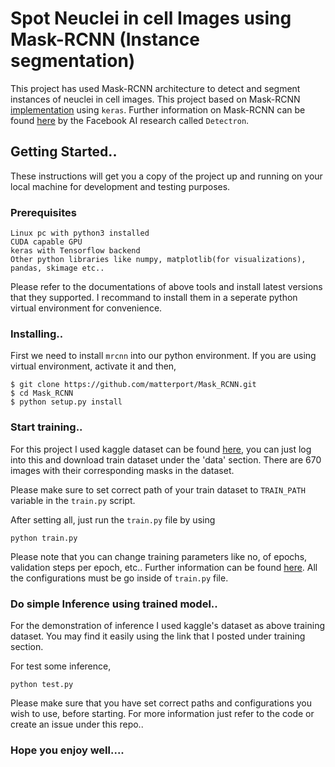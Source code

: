 # Spot Neuclei in cell Images using Mask-RCNN (Instance segmentation)

This project has used Mask-RCNN architecture to detect and segment instances of neuclei in cell images. This project based on Mask-RCNN [implementation](https://github.com/matterport/Mask_RCNN) using `keras`. Further information on Mask-RCNN can be found [here](https://github.com/facebookresearch/Detectron) by the Facebook AI research called `Detectron`.

## Getting Started..

These instructions will get you a copy of the project up and running on your local machine for development and testing purposes.

### Prerequisites

```angular2html
Linux pc with python3 installed
CUDA capable GPU 
keras with Tensorflow backend
Other python libraries like numpy, matplotlib(for visualizations), pandas, skimage etc..
``` 
Please refer to the documentations of above tools and install latest versions that they supported. I recommand to install them in a seperate python virtual environment for convenience.

### Installing..

First we need to install `mrcnn` into our python environment. If you are using virtual environment, activate it and then,
```angular2html
$ git clone https://github.com/matterport/Mask_RCNN.git
$ cd Mask_RCNN
$ python setup.py install
```  
### Start training..

For this project I used kaggle dataset can be found [here](https://www.kaggle.com/c/data-science-bowl-2018), you can just log into this and download train dataset under the 'data' section. There are 670 images with their corresponding masks in the dataset.

Please make sure to set correct path of your train dataset to `TRAIN_PATH` variable in the `train.py` script. 

After setting all, just run the `train.py` file by using
```angular2html
python train.py
``` 
Please note that you can change training parameters like no, of epochs, validation steps per epoch, etc.. Further information can be found [here](https://github.com/matterport/Mask_RCNN/blob/master/mrcnn/config.py). All the configurations must be go inside of `train.py` file.

### Do simple Inference using trained model..

For the demonstration of inference I used kaggle's dataset as above training dataset. You may find it easily using the link that I posted under training section.

For test some inference,
```angular2html
python test.py
```

Please make sure that you have set correct paths and configurations you wish to use, before starting. For more information just refer to the code or create an issue under this repo..



### Hope you enjoy well....  
